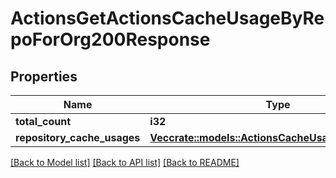 # ActionsGetActionsCacheUsageByRepoForOrg200Response

## Properties

Name | Type | Description | Notes
------------ | ------------- | ------------- | -------------
**total_count** | **i32** |  | 
**repository_cache_usages** | [**Vec<crate::models::ActionsCacheUsageByRepository>**](actions-cache-usage-by-repository.md) |  | 

[[Back to Model list]](../README.md#documentation-for-models) [[Back to API list]](../README.md#documentation-for-api-endpoints) [[Back to README]](../README.md)


